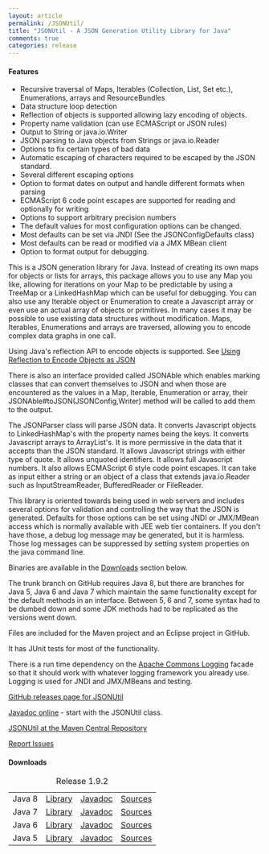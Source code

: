 ```yaml
---
layout: article
permalink: /JSONUtil/
title: "JSONUtil - A JSON Generation Utility Library for Java"
comments: true
categories: release
---
```


#### Features
* Recursive traversal of Maps, Iterables (Collection, List, Set etc.), Enumerations, arrays and ResourceBundles
* Data structure loop detection
* Reflection of objects is supported allowing lazy encoding of objects.
* Property name validation (can use ECMAScript or JSON rules)
* Output to String or java.io.Writer
* JSON parsing to Java objects from Strings or java.io.Reader
* Options to fix certain types of bad data
* Automatic escaping of characters required to be escaped by the JSON standard.
* Several different escaping options
* Option to format dates on output and handle different formats when parsing
* ECMAScript 6 code point escapes are supported for reading and optionally for writing
* Options to support arbitrary precision numbers
* The default values for most configuration options can be changed.
* Most defaults can be set via JNDI (See the JSONConfigDefaults class)
* Most defaults can be read or modified via a JMX MBean client
* Option to format output for debugging.

This is a JSON generation library for Java.  Instead of creating its own maps for
objects or lists for arrays, this package allows you to use any Map you like,
allowing for iterations on your Map to be predictable by using a TreeMap or a
LinkedHashMap which can be useful for debugging. You can also use any Iterable
object or Enumeration to create a Javascript array or even use an actual array of
objects or primitives. In many cases it may be possible to use existing data
structures without modification.  Maps, Iterables, Enumerations and arrays are
traversed, allowing you to encode complex data graphs in one call.

Using Java's reflection API to encode objects is supported.  See
[Using Reflection to Encode Objects as JSON](https://github.com/billdavidson/JSONUtil/wiki/Using-Reflection-to-Encode-Objects-as-JSON)

There is also an interface provided called JSONAble which enables marking classes
that can convert themselves to JSON and when those are encountered as the values
in a Map, Iterable, Enumeration or array, their JSONAble#toJSON(JSONConfig,Writer)
method will be called to add them to the output.

The JSONParser class will parse JSON data.  It converts Javascript objects to
LinkedHashMap's with the property names being the keys.  It converts Javascript
arrays to ArrayList's.  It is more permissive in the data that it accepts than
the JSON standard. It allows Javascript strings with either type of quote.  It
allows unquoted identifiers. It allows full Javascript numbers. It also allows
ECMAScript 6 style code point escapes.  It can take as input either a string or
an object of a class that extends java.io.Reader such as InputStreamReader, BufferedReader
or FileReader.

This library is oriented towards being
used in web servers and includes several options for validation and
controlling the way that the JSON is generated.  Defaults for those options
can be set using JNDI or JMX/MBean access which is normally available with
JEE web tier containers.  If you don't have those, a debug log message
may be generated, but it is harmless.  Those log messages can be suppressed
by setting system properties on the java command line.

Binaries are available in the <a href="#downloads">Downloads</a> section below.

The trunk branch on GitHub requires Java 8, but there are branches for Java 5,
Java 6 and Java 7 which maintain the same functionality except for
the default methods in an interface.  Between 5, 6 and 7, some syntax had
to be dumbed down and some JDK methods had to be replicated as the versions
went down.

Files are included for the Maven project and an Eclipse project in GitHub.

It has JUnit tests for most of the functionality.

There is a run time dependency on the
[Apache Commons Logging](http://commons.apache.org/proper/commons-logging/)
facade so that it should work with whatever logging framework you already use.
Logging is used for JNDI and JMX/MBeans and testing.

[GitHub releases page for JSONUtil](https://github.com/billdavidson/JSONUtil/releases)

[Javadoc online](http://kopitubruk.org/JSONUtil/javadoc) - start with the JSONUtil class.

[JSONUtil at the Maven Central Repository](http://search.maven.org/#search%7Cgav%7C1%7Cg%3A%22org.kopitubruk.util%22%20AND%20a%3A%22JSONUtil%22)

[Report Issues](https://github.com/billdavidson/JSONUtil/issues)

<h4 id="downloads">Downloads</h4>

<table>
  <caption>Release 1.9.2</caption>
  <tbody>
    <tr>
      <td>Java 8</td>
      <td><a href="https://github.com/billdavidson/JSONUtil/releases/download/JSONUtil-1.9.2/JSONUtil-1.9.2.jar">Library</a></td>
      <td><a href="https://github.com/billdavidson/JSONUtil/releases/download/JSONUtil-1.9.2/JSONUtil-1.9.2-javadoc.jar">Javadoc</a></td>
      <td><a href="https://github.com/billdavidson/JSONUtil/releases/download/JSONUtil-1.9.2/JSONUtil-1.9.2-sources.jar">Sources</a></td>
    </tr>
    <tr>
      <td>Java 7</td>
      <td><a href="https://github.com/billdavidson/JSONUtil/releases/download/JSONUtil-1.9.2/JSONUtil-1.9.2-java7.jar">Library</a></td>
      <td><a href="https://github.com/billdavidson/JSONUtil/releases/download/JSONUtil-1.9.2/JSONUtil-1.9.2-java7-javadoc.jar">Javadoc</a></td>
      <td><a href="https://github.com/billdavidson/JSONUtil/releases/download/JSONUtil-1.9.2/JSONUtil-1.9.2-java7-sources.jar">Sources</a></td>
    </tr>
    <tr>
      <td>Java 6</td>
      <td><a href="https://github.com/billdavidson/JSONUtil/releases/download/JSONUtil-1.9.2/JSONUtil-1.9.2-java6.jar">Library</a></td>
      <td><a href="https://github.com/billdavidson/JSONUtil/releases/download/JSONUtil-1.9.2/JSONUtil-1.9.2-java6-javadoc.jar">Javadoc</a></td>
      <td><a href="https://github.com/billdavidson/JSONUtil/releases/download/JSONUtil-1.9.2/JSONUtil-1.9.2-java6-sources.jar">Sources</a></td>
    </tr>
    <tr>
      <td>Java 5</td>
      <td><a href="https://github.com/billdavidson/JSONUtil/releases/download/JSONUtil-1.9.2/JSONUtil-1.9.2-java5.jar">Library</a></td>
      <td><a href="https://github.com/billdavidson/JSONUtil/releases/download/JSONUtil-1.9.2/JSONUtil-1.9.2-java5-javadoc.jar">Javadoc</a></td>
      <td><a href="https://github.com/billdavidson/JSONUtil/releases/download/JSONUtil-1.9.2/JSONUtil-1.9.2-java5-sources.jar">Sources</a></td>
    </tr>
  </tbody>
</table>

<!-- /.tiles -->

<div id="comments"></div>
